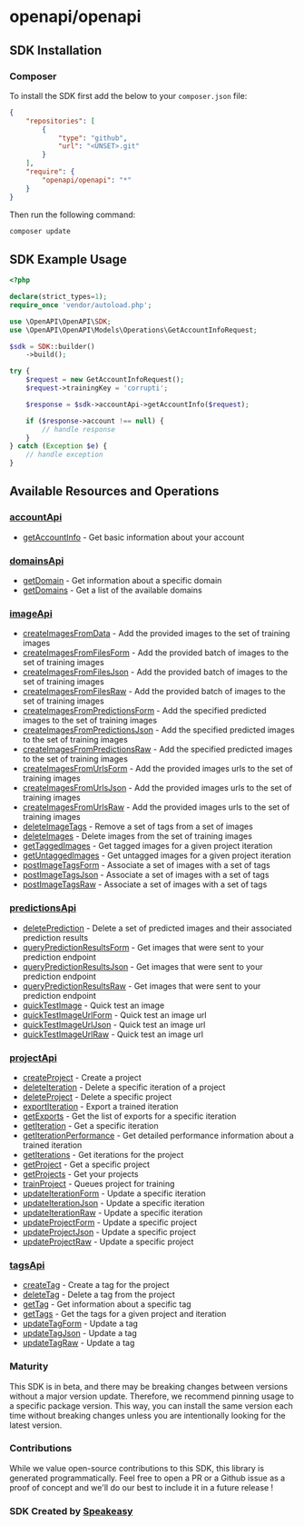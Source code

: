 # openapi/openapi

<!-- Start SDK Installation -->
## SDK Installation

### Composer

To install the SDK first add the below to your `composer.json` file:

```json
{
    "repositories": [
        {
            "type": "github",
            "url": "<UNSET>.git"
        }
    ],
    "require": {
        "openapi/openapi": "*"
    }
}
```

Then run the following command:

```bash
composer update
```
<!-- End SDK Installation -->

## SDK Example Usage
<!-- Start SDK Example Usage -->
```php
<?php

declare(strict_types=1);
require_once 'vendor/autoload.php';

use \OpenAPI\OpenAPI\SDK;
use \OpenAPI\OpenAPI\Models\Operations\GetAccountInfoRequest;

$sdk = SDK::builder()
    ->build();

try {
    $request = new GetAccountInfoRequest();
    $request->trainingKey = 'corrupti';

    $response = $sdk->accountApi->getAccountInfo($request);

    if ($response->account !== null) {
        // handle response
    }
} catch (Exception $e) {
    // handle exception
}
```
<!-- End SDK Example Usage -->

<!-- Start SDK Available Operations -->
## Available Resources and Operations


### [accountApi](docs/accountapi/README.md)

* [getAccountInfo](docs/accountapi/README.md#getaccountinfo) - Get basic information about your account

### [domainsApi](docs/domainsapi/README.md)

* [getDomain](docs/domainsapi/README.md#getdomain) - Get information about a specific domain
* [getDomains](docs/domainsapi/README.md#getdomains) - Get a list of the available domains

### [imageApi](docs/imageapi/README.md)

* [createImagesFromData](docs/imageapi/README.md#createimagesfromdata) - Add the provided images to the set of training images
* [createImagesFromFilesForm](docs/imageapi/README.md#createimagesfromfilesform) - Add the provided batch of images to the set of training images
* [createImagesFromFilesJson](docs/imageapi/README.md#createimagesfromfilesjson) - Add the provided batch of images to the set of training images
* [createImagesFromFilesRaw](docs/imageapi/README.md#createimagesfromfilesraw) - Add the provided batch of images to the set of training images
* [createImagesFromPredictionsForm](docs/imageapi/README.md#createimagesfrompredictionsform) - Add the specified predicted images to the set of training images
* [createImagesFromPredictionsJson](docs/imageapi/README.md#createimagesfrompredictionsjson) - Add the specified predicted images to the set of training images
* [createImagesFromPredictionsRaw](docs/imageapi/README.md#createimagesfrompredictionsraw) - Add the specified predicted images to the set of training images
* [createImagesFromUrlsForm](docs/imageapi/README.md#createimagesfromurlsform) - Add the provided images urls to the set of training images
* [createImagesFromUrlsJson](docs/imageapi/README.md#createimagesfromurlsjson) - Add the provided images urls to the set of training images
* [createImagesFromUrlsRaw](docs/imageapi/README.md#createimagesfromurlsraw) - Add the provided images urls to the set of training images
* [deleteImageTags](docs/imageapi/README.md#deleteimagetags) - Remove a set of tags from a set of images
* [deleteImages](docs/imageapi/README.md#deleteimages) - Delete images from the set of training images
* [getTaggedImages](docs/imageapi/README.md#gettaggedimages) - Get tagged images for a given project iteration
* [getUntaggedImages](docs/imageapi/README.md#getuntaggedimages) - Get untagged images for a given project iteration
* [postImageTagsForm](docs/imageapi/README.md#postimagetagsform) - Associate a set of images with a set of tags
* [postImageTagsJson](docs/imageapi/README.md#postimagetagsjson) - Associate a set of images with a set of tags
* [postImageTagsRaw](docs/imageapi/README.md#postimagetagsraw) - Associate a set of images with a set of tags

### [predictionsApi](docs/predictionsapi/README.md)

* [deletePrediction](docs/predictionsapi/README.md#deleteprediction) - Delete a set of predicted images and their associated prediction results
* [queryPredictionResultsForm](docs/predictionsapi/README.md#querypredictionresultsform) - Get images that were sent to your prediction endpoint
* [queryPredictionResultsJson](docs/predictionsapi/README.md#querypredictionresultsjson) - Get images that were sent to your prediction endpoint
* [queryPredictionResultsRaw](docs/predictionsapi/README.md#querypredictionresultsraw) - Get images that were sent to your prediction endpoint
* [quickTestImage](docs/predictionsapi/README.md#quicktestimage) - Quick test an image
* [quickTestImageUrlForm](docs/predictionsapi/README.md#quicktestimageurlform) - Quick test an image url
* [quickTestImageUrlJson](docs/predictionsapi/README.md#quicktestimageurljson) - Quick test an image url
* [quickTestImageUrlRaw](docs/predictionsapi/README.md#quicktestimageurlraw) - Quick test an image url

### [projectApi](docs/projectapi/README.md)

* [createProject](docs/projectapi/README.md#createproject) - Create a project
* [deleteIteration](docs/projectapi/README.md#deleteiteration) - Delete a specific iteration of a project
* [deleteProject](docs/projectapi/README.md#deleteproject) - Delete a specific project
* [exportIteration](docs/projectapi/README.md#exportiteration) - Export a trained iteration
* [getExports](docs/projectapi/README.md#getexports) - Get the list of exports for a specific iteration
* [getIteration](docs/projectapi/README.md#getiteration) - Get a specific iteration
* [getIterationPerformance](docs/projectapi/README.md#getiterationperformance) - Get detailed performance information about a trained iteration
* [getIterations](docs/projectapi/README.md#getiterations) - Get iterations for the project
* [getProject](docs/projectapi/README.md#getproject) - Get a specific project
* [getProjects](docs/projectapi/README.md#getprojects) - Get your projects
* [trainProject](docs/projectapi/README.md#trainproject) - Queues project for training
* [updateIterationForm](docs/projectapi/README.md#updateiterationform) - Update a specific iteration
* [updateIterationJson](docs/projectapi/README.md#updateiterationjson) - Update a specific iteration
* [updateIterationRaw](docs/projectapi/README.md#updateiterationraw) - Update a specific iteration
* [updateProjectForm](docs/projectapi/README.md#updateprojectform) - Update a specific project
* [updateProjectJson](docs/projectapi/README.md#updateprojectjson) - Update a specific project
* [updateProjectRaw](docs/projectapi/README.md#updateprojectraw) - Update a specific project

### [tagsApi](docs/tagsapi/README.md)

* [createTag](docs/tagsapi/README.md#createtag) - Create a tag for the project
* [deleteTag](docs/tagsapi/README.md#deletetag) - Delete a tag from the project
* [getTag](docs/tagsapi/README.md#gettag) - Get information about a specific tag
* [getTags](docs/tagsapi/README.md#gettags) - Get the tags for a given project and iteration
* [updateTagForm](docs/tagsapi/README.md#updatetagform) - Update a tag
* [updateTagJson](docs/tagsapi/README.md#updatetagjson) - Update a tag
* [updateTagRaw](docs/tagsapi/README.md#updatetagraw) - Update a tag
<!-- End SDK Available Operations -->

### Maturity

This SDK is in beta, and there may be breaking changes between versions without a major version update. Therefore, we recommend pinning usage
to a specific package version. This way, you can install the same version each time without breaking changes unless you are intentionally
looking for the latest version.

### Contributions

While we value open-source contributions to this SDK, this library is generated programmatically.
Feel free to open a PR or a Github issue as a proof of concept and we'll do our best to include it in a future release !

### SDK Created by [Speakeasy](https://docs.speakeasyapi.dev/docs/using-speakeasy/client-sdks)
